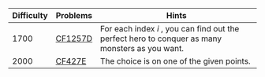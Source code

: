 | Difficulty | Problems | Hints |
| -------- | -------- | -------- |
| 1700 | [CF1257D](https://codeforces.com/problemset/problem/1257/D) | For each index $i$ , you can find out the perfect hero to conquer as many monsters as you want. |
| 2000 | [CF427E](https://codeforces.com/problemset/problem/427/E) | The choice is on one of the given points. |